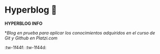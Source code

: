 # Hyperblog 💚
****HYPERBLOG INFO****

**Blog en prueba para aplicar los conocimientos adquiridos en el curso de Git y Github en Platzi.com*

:tw-1f44f: :tw-1f44d: